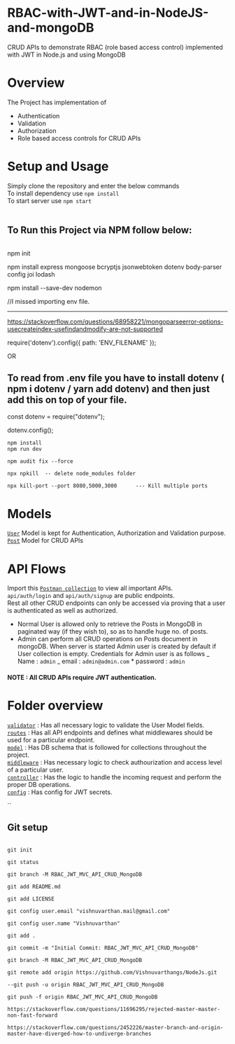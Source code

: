 # RBAC-with-JWT-and-in-NodeJS-and-mongoDB

CRUD APIs to demonstrate RBAC (role based access control) implemented with JWT in Node.js and using MongoDB

# Overview

The Project has implementation of

- Authentication
- Validation
- Authorization
- Role based access controls for CRUD APIs

# Setup and Usage

Simply clone the repository and enter the below commands <br/>
To install dependency use `npm install` <br/>
To start server use `npm start`<br/>
<br/>

## To Run this Project via NPM follow below:

```bash

```

npm init

npm install express mongoose bcryptjs jsonwebtoken dotenv body-parser config joi lodash

npm install --save-dev nodemon

//I missed importing env file.

---

https://stackoverflow.com/questions/68958221/mongoparseerror-options-usecreateindex-usefindandmodify-are-not-supported

require('dotenv').config({ path: 'ENV_FILENAME' });

OR

## To read from .env file you have to install dotenv ( npm i dotenv / yarn add dotenv) and then just add this on top of your file.

const dotenv = require("dotenv");

dotenv.config();

```
npm install
npm run dev

npm audit fix --force

npx npkill  -- delete node_modules folder

npx kill-port --port 8080,5000,3000      --- Kill multiple ports
```

# Models

[`User`](https://github.com/Vishnuvarthangs/NodeJs/tree/RBAC_JWT_API_CRUD/models/user.js) Model is kept for Authentication, Authorization and Validation purpose.<br/>
[`Post`](https://github.com/Vishnuvarthangs/NodeJs/tree/RBAC_JWT_API_CRUD/models/posts.js) Model for CRUD APIs

# API Flows

Import this [`Postman collection`](https://github.com/Vishnuvarthangs/NodeJs/blob/RBAC_JWT_API_CRUD/PostMan_Endpoints/AttainU.postman_collection.json) to view all important APIs.<br/>
`api/auth/login` and `api/auth/signup` are public endpoints.<br/>
Rest all other CRUD endpoints can only be accessed via proving that a user is authenticated as well as authorized.

- Normal User is allowed only to retrieve the Posts in MongoDB in paginated way (if they wish to), so as to handle huge no. of posts.
- Admin can perform all CRUD operations on Posts document in mongoDB.
  When server is started Admin user is created by default if User collection is empty. Credentials for Admin user is as follows
  _ Name : `admin`
  _ email : `admin@admin.com` \* password : `admin`

#### NOTE : All CRUD APIs require JWT authentication.

# Folder overview

[`validator`](https://github.com/Vishnuvarthangs/NodeJs/tree/RBAC_JWT_API_CRUD/validator) : Has all necessary logic to validate the User Model fields.<br/>
[`routes`](https://github.com/Vishnuvarthangs/NodeJs/tree/RBAC_JWT_API_CRUD/routes) : Has all API endpoints and defines what middlewares should be used for a particular endpoint.<br/>
[`model`](https://github.com/Vishnuvarthangs/NodeJs/tree/RBAC_JWT_API_CRUD/models) : Has DB schema that is followed for collections throughout the project.<br/>
[`middleware`](https://github.com/Vishnuvarthangs/NodeJs/tree/RBAC_JWT_API_CRUD/middleware) : Has necessary logic to check authourization and access level of a particular user.<br/>
[`controller`](https://github.com/Vishnuvarthangs/NodeJs/tree/RBAC_JWT_API_CRUD/controllers) : Has the logic to handle the incoming request and perform the proper DB operations.<br/>
[`config`](https://github.com/Vishnuvarthangs/NodeJs/tree/RBAC_JWT_API_CRUD/config) : Has config for JWT secrets.

``

## Git setup

```

git init

git status

git branch -M RBAC_JWT_MVC_API_CRUD_MongoDB

git add README.md

git add LICENSE

git config user.email "vishnuvarthan.mail@gmail.com"

git config user.name "Vishnuvarthan"

git add .

git commit -m "Initial Commit: RBAC_JWT_MVC_API_CRUD_MongoDB"

git branch -M RBAC_JWT_MVC_API_CRUD_MongoDB

git remote add origin https://github.com/Vishnuvarthangs/NodeJs.git

--git push -u origin RBAC_JWT_MVC_API_CRUD_MongoDB

git push -f origin RBAC_JWT_MVC_API_CRUD_MongoDB

https://stackoverflow.com/questions/11696295/rejected-master-master-non-fast-forward

https://stackoverflow.com/questions/2452226/master-branch-and-origin-master-have-diverged-how-to-undiverge-branches

```
